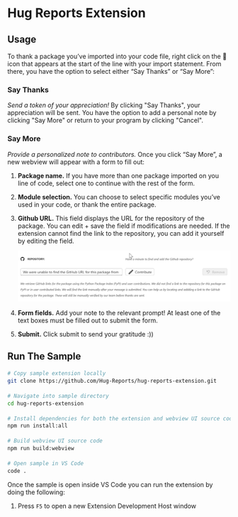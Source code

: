 # Hug Reports Extension

## Usage
To thank a package you’ve imported into your code file, right click on the 🙌 icon that appears at the start of the line with your import statement. From there, you have the option to select either “Say Thanks” or “Say More”:
### Say Thanks ###
*Send a token of your appreciation!* 
By clicking "Say Thanks", your appreciation will be sent. You have the option to add a personal note by clicking "Say More" or return to your program by clicking "Cancel".

### Say More ###
*Provide a personalized note to contributors.*
Once you click “Say More”, a new webview will appear with a form to fill out:
1. **Package name.** If you have more than one package imported on you line of code, select one to continue with the rest of the form.
2. **Module selection.** You can choose to select specific modules you’ve used in your code, or thank the entire package.
3. **Github URL.** This field displays the URL for the repository of the package. You can edit + save the field if modifications are needed.
     If the extension cannot find the link to the repository, you can add it yourself by editing the field.

   ![url-gif](https://github.com/Hug-Reports/hug-reports-extension/blob/readme-update/images/readme-media/url-gif.gif)

5. **Form fields.** Add your note to the relevant prompt! At least one of the text boxes must be filled out to submit the form.
6. **Submit.** Click submit to send your gratitude :))



## Run The Sample

```bash
# Copy sample extension locally
git clone https://github.com/Hug-Reports/hug-reports-extension.git

# Navigate into sample directory
cd hug-reports-extension

# Install dependencies for both the extension and webview UI source code
npm run install:all

# Build webview UI source code
npm run build:webview

# Open sample in VS Code
code .
```

Once the sample is open inside VS Code you can run the extension by doing the following:

1. Press `F5` to open a new Extension Development Host window
